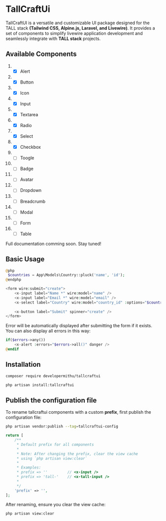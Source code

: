 # TallCraftUi  

TallCraftUI is a versatile and customizable UI package designed for the TALL stack **(Tailwind CSS, Alpine.js, Laravel, and Livewire)**. It provides a set of components to simplify livewire application development and seamlessly integrate with **TALL stack** projects.

## Available Components

1. - [x] Alert
2. - [x] Button
3. - [x] Icon
4. - [x] Input
5. - [x] Textarea
6. - [x] Radio
7. - [x] Select
8. - [x] Checkbox
9. - [ ] Toogle
10. - [ ] Badge
11. - [ ] Avatar
12. - [ ] Dropdown
13. - [ ] Breadcrumb
14. - [ ] Modal
15. - [ ] Form
16. - [ ] Table
 
Full documentation comming soon. Stay tuned!


## Basic Usage


```php
@php
 $countries = App\Models\Country::pluck('name', 'id');
@endphp

<form wire:submit="create">
    <x-input label="Name *" wire:model="name" />
    <x-input label="Email *" wire:model="email" />
    <x-select label="Country" wire:model="country_id" :options="$countries" />
    
    <x-button label="Submit" spinner="create" />
</form>
```

Error will be automatically displayed after submitting the form if it exists. You can also display all errors in this way:

```php
if($errors->any())
    <x-alert :errors="$errors->all()" danger />
@endif
```


## Installation

```bash
composer require developermithu/tallcraftui

php artisan install:tallcraftui
```

## Publish the configuration file

 To rename tallcraftui components with a custom **prefix**, first publish the configuration file:
 
```bash
php artisan vendor:publish --tag=tallcraftui-config
```

```php
return [
    /**
     * Default prefix for all components
     * 
     * Note: After changing the prefix, clear the view cache 
     * using `php artisan view:clear`
     *
     * Examples:
     * prefix => ''         // <x-input />
     * prefix => 'tall-'    // <x-tall-input />
     *
     */
    'prefix' => '',
];
```

After renaming, ensure you clear the view cache:

```bash
php artisan view:clear
```